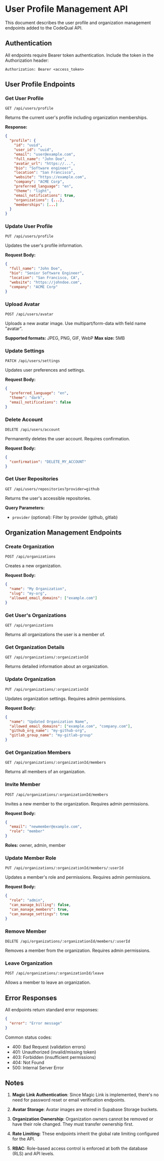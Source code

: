 # User Profile Management API

This document describes the user profile and organization management endpoints added to the CodeQual API.

## Authentication

All endpoints require Bearer token authentication. Include the token in the Authorization header:

```
Authorization: Bearer <access_token>
```

## User Profile Endpoints

### Get User Profile
```http
GET /api/users/profile
```

Returns the current user's profile including organization memberships.

**Response:**
```json
{
  "profile": {
    "id": "uuid",
    "user_id": "uuid",
    "email": "user@example.com",
    "full_name": "John Doe",
    "avatar_url": "https://...",
    "bio": "Software engineer",
    "location": "San Francisco",
    "website": "https://example.com",
    "company": "ACME Corp",
    "preferred_language": "en",
    "theme": "light",
    "email_notifications": true,
    "organizations": {...},
    "memberships": [...]
  }
}
```

### Update User Profile
```http
PUT /api/users/profile
```

Updates the user's profile information.

**Request Body:**
```json
{
  "full_name": "John Doe",
  "bio": "Senior Software Engineer",
  "location": "San Francisco, CA",
  "website": "https://johndoe.com",
  "company": "ACME Corp"
}
```

### Upload Avatar
```http
POST /api/users/avatar
```

Uploads a new avatar image. Use multipart/form-data with field name "avatar".

**Supported formats:** JPEG, PNG, GIF, WebP
**Max size:** 5MB

### Update Settings
```http
PATCH /api/users/settings
```

Updates user preferences and settings.

**Request Body:**
```json
{
  "preferred_language": "en",
  "theme": "dark",
  "email_notifications": false
}
```

### Delete Account
```http
DELETE /api/users/account
```

Permanently deletes the user account. Requires confirmation.

**Request Body:**
```json
{
  "confirmation": "DELETE_MY_ACCOUNT"
}
```

### Get User Repositories
```http
GET /api/users/repositories?provider=github
```

Returns the user's accessible repositories.

**Query Parameters:**
- `provider` (optional): Filter by provider (github, gitlab)

## Organization Management Endpoints

### Create Organization
```http
POST /api/organizations
```

Creates a new organization.

**Request Body:**
```json
{
  "name": "My Organization",
  "slug": "my-org",
  "allowed_email_domains": ["example.com"]
}
```

### Get User's Organizations
```http
GET /api/organizations
```

Returns all organizations the user is a member of.

### Get Organization Details
```http
GET /api/organizations/:organizationId
```

Returns detailed information about an organization.

### Update Organization
```http
PUT /api/organizations/:organizationId
```

Updates organization settings. Requires admin permissions.

**Request Body:**
```json
{
  "name": "Updated Organization Name",
  "allowed_email_domains": ["example.com", "company.com"],
  "github_org_name": "my-github-org",
  "gitlab_group_name": "my-gitlab-group"
}
```

### Get Organization Members
```http
GET /api/organizations/:organizationId/members
```

Returns all members of an organization.

### Invite Member
```http
POST /api/organizations/:organizationId/members
```

Invites a new member to the organization. Requires admin permissions.

**Request Body:**
```json
{
  "email": "newmember@example.com",
  "role": "member"
}
```

**Roles:** owner, admin, member

### Update Member Role
```http
PUT /api/organizations/:organizationId/members/:userId
```

Updates a member's role and permissions. Requires admin permissions.

**Request Body:**
```json
{
  "role": "admin",
  "can_manage_billing": false,
  "can_manage_members": true,
  "can_manage_settings": true
}
```

### Remove Member
```http
DELETE /api/organizations/:organizationId/members/:userId
```

Removes a member from the organization. Requires admin permissions.

### Leave Organization
```http
POST /api/organizations/:organizationId/leave
```

Allows a member to leave an organization.

## Error Responses

All endpoints return standard error responses:

```json
{
  "error": "Error message"
}
```

Common status codes:
- 400: Bad Request (validation errors)
- 401: Unauthorized (invalid/missing token)
- 403: Forbidden (insufficient permissions)
- 404: Not Found
- 500: Internal Server Error

## Notes

1. **Magic Link Authentication**: Since Magic Link is implemented, there's no need for password reset or email verification endpoints.

2. **Avatar Storage**: Avatar images are stored in Supabase Storage buckets.

3. **Organization Ownership**: Organization owners cannot be removed or have their role changed. They must transfer ownership first.

4. **Rate Limiting**: These endpoints inherit the global rate limiting configured for the API.

5. **RBAC**: Role-based access control is enforced at both the database (RLS) and API levels.